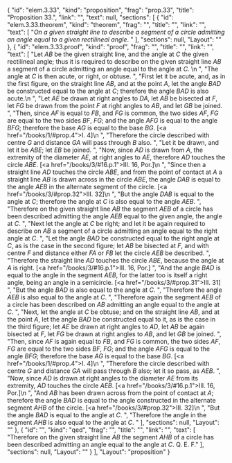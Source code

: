 {
  "id": "elem.3.33",
  "kind": "proposition",
  "frag": "prop.33",
  "title": "Proposition 33.",
  "link": "",
  "text": null,
  "sections": [
    {
      "id": "elem.3.33.theorem",
      "kind": "theorem",
      "frag": "",
      "title": "",
      "link": "",
      "text": [
        "<var>On a given straight line to describe a segment of a circle admitting an angle equal to a given rectilineal angle</var>. "
      ],
      "sections": null,
      "Layout": ""
    },
    {
      "id": "elem.3.33.proof",
      "kind": "proof",
      "frag": "",
      "title": "",
      "link": "",
      "text": [
        "Let <var>AB</var> be the given straight line, and the angle at <var>C</var> the given rectilineal angle; thus it is required to describe on the given straight line <var>AB</var> a segment of a circle admitting an angle equal to the angle at <var>C</var>. \n      ",
        "The angle at <var>C</var> is then acute, or right, or obtuse. ",
        "First let it be acute, and, as in the first figure, on the straight line <var>AB</var>, and at the point <var>A</var>, let the angle <var>BAD</var> be constructed equal to the angle at <var>C</var>; therefore the angle <var>BAD</var> is also acute.\n      ",
        "Let <var>AE</var> be drawn at right angles to <var>DA</var>, let <var>AB</var> be bisected at <var>F</var>, let <var>FG</var> be drawn from the point <var>F</var> at right angles to <var>AB</var>, and let <var>GB</var> be joined. ",
        "Then, since <var>AF</var> is equal to <var>FB</var>, and <var>FG</var> is common, the two sides <var>AF</var>, <var>FG</var> are equal to the two sides <var>BF</var>, <var>FG</var>; and the angle <var>AFG</var> is equal to the angle <var>BFG</var>; therefore the base <var>AG</var> is equal to the base <var>BG</var>. [<a href=\"/books/1/#prop.4\">I. 4</a>]\n      ",
        "Therefore the circle described with centre <var>G</var> and distance <var>GA</var> will pass through <var>B</var> also. ",
        "Let it be drawn, and let it be <var>ABE</var>; let <var>EB</var> be joined. ",
        "Now, since <var>AD</var> is drawn from <var>A</var>, the extremity of the diameter <var>AE</var>, at right angles to <var>AE</var>, therefore <var>AD</var> touches the circle <var>ABE</var>. [<a href=\"/books/3/#16.p.1\">III. 16, Por.</a>]\n      ",
        "Since then a straight line <var>AD</var> touches the circle <var>ABE</var>, and from the point of contact at <var>A</var> a straight line <var>AB</var> is drawn across in the circle <var>ABE</var>, the angle <var>DAB</var> is equal to the angle <var>AEB</var> in the alternate segment of the circle. [<a href=\"/books/3/#prop.32\">III. 32</a>]\n      ",
        "But the angle <var>DAB</var> is equal to the angle at <var>C</var>; therefore the angle at <var>C</var> is also equal to the angle <var>AEB</var>. ",
        "Therefore on the given straight line <var>AB</var> the segment <var>AEB</var> of a circle has been described admitting the angle <var>AEB</var> equal to the given angle, the angle at <var>C</var>. ",
        "Next let the angle at <var>C</var> be right;  and let it be again required to describe on <var>AB</var> a segment of a circle admitting an angle equal to the right angle at <var>C</var>. ",
        "Let the angle <var>BAD</var> be constructed equal to the right angle at <var>C</var>, as is the case in the second figure; let <var>AB</var> be bisected at <var>F</var>, and with centre <var>F</var> and distance either <var>FA</var> or <var>FB</var> let the circle <var>AEB</var> be described. ",
        "Therefore the straight line <var>AD</var> touches the circle <var>ABE</var>, because the angle at <var>A</var> is right. [<a href=\"/books/3/#16.p.1\">III. 16, Por.</a>] ",
        "And the angle <var>BAD</var> is equal to the angle in the segment <var>AEB</var>, for the latter too is itself a right angle, being an angle in a semicircle. [<a href=\"/books/3/#prop.31\">III. 31</a>] ",
        "But the angle <var>BAD</var> is also equal to the angle at <var>C</var>. ",
        "Therefore the angle <var>AEB</var> is also equal to the angle at <var>C</var>. ",
        "Therefore again the segment <var>AEB</var> of a circle has been described on <var>AB</var> admitting an angle equal to the angle at <var>C</var>. ",
        "Next, let the angle at <var>C</var> be obtuse;  and on the straight line <var>AB</var>, and at the point <var>A</var>, let the angle <var>BAD</var> be constructed equal to it, as is the case in the third figure; let <var>AE</var> be drawn at right angles to <var>AD</var>, let <var>AB</var> be again bisected at <var>F</var>, let <var>FG</var> be drawn at right angles to <var>AB</var>, and let <var>GB</var> be joined. ",
        "Then, since <var>AF</var> is again equal to <var>FB</var>, and <var>FG</var> is common, the two sides <var>AF</var>, <var>FG</var> are equal to the two sides <var>BF</var>, <var>FG</var>; and the angle <var>AFG</var> is equal to the angle <var>BFG</var>; therefore the base <var>AG</var> is equal to the base <var>BG</var>. [<a href=\"/books/1/#prop.4\">I. 4</a>]\n      ",
        "Therefore the circle described with centre <var>G</var> and distance <var>GA</var> will pass through <var>B</var> also; let it so pass, as <var>AEB</var>. ",
        "Now, since <var>AD</var> is drawn at right angles to the diameter <var>AE</var> from its extremity, <var>AD</var> touches the circle <var>AEB</var>. [<a href=\"/books/3/#16.p.1\">III. 16, Por.</a>]\n      ",
        "And <var>AB</var> has been drawn across from the point of contact at <var>A</var>; therefore the angle <var>BAD</var> is equal to the angle constructed in the alternate segment <var>AHB</var> of the circle. [<a href=\"/books/3/#prop.32\">III. 32</a>]\n       ",
        "But the angle <var>BAD</var> is equal to the angle at <var>C</var>. ",
        "Therefore the angle in the segment <var>AHB</var> is also equal to the angle at <var>C</var>. "
      ],
      "sections": null,
      "Layout": ""
    },
    {
      "id": "",
      "kind": "qed",
      "frag": "",
      "title": "",
      "link": "",
      "text": [
        "Therefore on the given straight line <var>AB</var> the segment <var>AHB</var> of a circle has been described admitting an angle equal to the angle at <var>C</var>. Q. E. F."
      ],
      "sections": null,
      "Layout": ""
    }
  ],
  "Layout": "proposition"
}
